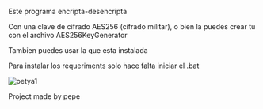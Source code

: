 Este programa encripta-desencripta

Con una clave de cifrado AES256 (cifrado militar), o bien la puedes crear tu con el archivo AES256KeyGenerator

Tambien puedes usar la que esta instalada

Para instalar los requeriments solo hace falta iniciar el .bat

![petya1](https://github.com/user-attachments/assets/7802b196-b2cb-426b-ac5d-1fc45dad6beb)


Project made by pepe
